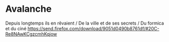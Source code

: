 # Avalanche
Depuis longtemps ils en rêvaient / De la ville et de ses secrets / Du formica et du ciné
https://send.firefox.com/download/9051d0490b8761df/#20C-Re8NAwKCgzcmhKqjow
